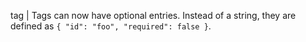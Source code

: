 tag | Tags can now have optional entries. Instead of a string, they are defined as `{ "id": "foo", "required": false }`.
